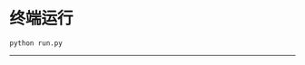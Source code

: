 # 终端运行

```shell
python run.py
```
*******************************************************************************************************************************************************